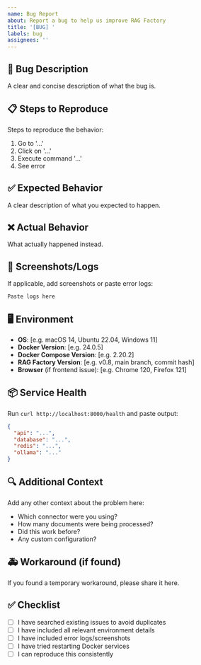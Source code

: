 ```yaml
---
name: Bug Report
about: Report a bug to help us improve RAG Factory
title: '[BUG] '
labels: bug
assignees: ''
---
```


## 🐛 Bug Description
A clear and concise description of what the bug is.

## 📋 Steps to Reproduce
Steps to reproduce the behavior:
1. Go to '...'
2. Click on '...'
3. Execute command '...'
4. See error

## ✅ Expected Behavior
A clear description of what you expected to happen.

## ❌ Actual Behavior
What actually happened instead.

## 📸 Screenshots/Logs
If applicable, add screenshots or paste error logs:

```
Paste logs here
```

## 🖥️ Environment
- **OS**: [e.g. macOS 14, Ubuntu 22.04, Windows 11]
- **Docker Version**: [e.g. 24.0.5]
- **Docker Compose Version**: [e.g. 2.20.2]
- **RAG Factory Version**: [e.g. v0.8, main branch, commit hash]
- **Browser** (if frontend issue): [e.g. Chrome 120, Firefox 121]

## 📦 Service Health
Run `curl http://localhost:8000/health` and paste output:

```json
{
  "api": "...",
  "database": "...",
  "redis": "...",
  "ollama": "..."
}
```

## 🔍 Additional Context
Add any other context about the problem here:
- Which connector were you using?
- How many documents were being processed?
- Did this work before?
- Any custom configuration?

## 🚑 Workaround (if found)
If you found a temporary workaround, please share it here.

## ✅ Checklist
- [ ] I have searched existing issues to avoid duplicates
- [ ] I have included all relevant environment details
- [ ] I have included error logs/screenshots
- [ ] I have tried restarting Docker services
- [ ] I can reproduce this consistently
